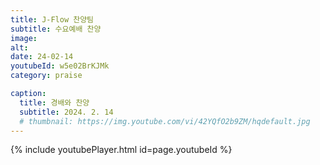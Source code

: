 ```yaml
---
title: J-Flow 찬양팀
subtitle: 수요예배 찬양
image:
alt:
date: 24-02-14
youtubeId: w5e02BrKJMk
category: praise

caption:
  title: 경배와 찬양
  subtitle: 2024. 2. 14
  # thumbnail: https://img.youtube.com/vi/42YQfO2b9ZM/hqdefault.jpg
---
```


{% include youtubePlayer.html id=page.youtubeId %}
